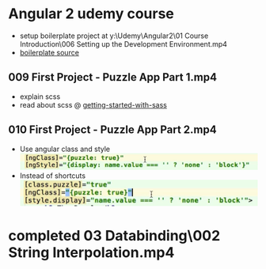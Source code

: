 # Angular 2 udemy course

- setup boilerplate project at 
y:\Udemy\Angular2\01 Course Introduction\006 Setting up the Development Environment.mp4
- [boilerplate source](https://github.com/mschwarzmueller/angular-2-beta-boilerplate)

## 009 First Project - Puzzle App Part 1.mp4

- explain scss
- read  about scss @ [getting-started-with-sass](https://scotch.io/tutorials/getting-started-with-sass)

## 010 First Project - Puzzle App Part 2.mp4

- Use angular class and style ![ngClass.PNG](udemyAngular2images/ngClass.PNG)
- Instead of shortcuts ![noNgClass.PNG](udemyAngular2images/noNgClass.PNG)


# completed 03 Databinding\002 String Interpolation.mp4
